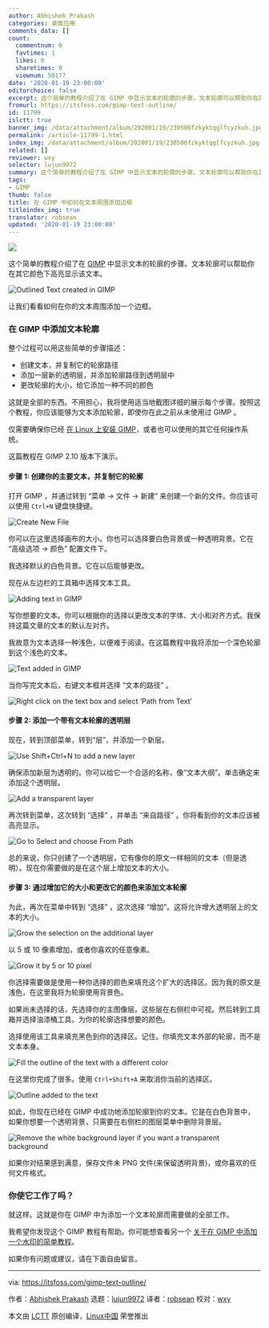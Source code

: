 ```yaml
---
author: Abhishek Prakash
categories: 桌面应用
comments_data: []
count:
  commentnum: 0
  favtimes: 1
  likes: 0
  sharetimes: 0
  viewnum: 50177
date: '2020-01-19 23:00:00'
editorchoice: false
excerpt: 这个简单的教程介绍了在 GIMP 中显示文本的轮廓的步骤。文本轮廓可以帮助你在其它颜色下高亮显示该文本。
fromurl: https://itsfoss.com/gimp-text-outline/
id: 11799
islctt: true
banner_img: /data/attachment/album/202001/19/230506fzkyktqglfcyzkuh.jpg
permalink: /article-11799-1.html
index_img: /data/attachment/album/202001/19/230506fzkyktqglfcyzkuh.jpg.thumb.jpg
related: []
reviewer: wxy
selector: lujun9972
summary: 这个简单的教程介绍了在 GIMP 中显示文本的轮廓的步骤。文本轮廓可以帮助你在其它颜色下高亮显示该文本。
tags:
- GIMP
thumb: false
title: 在 GIMP 中如何在文本周围添加边框
titleindex_img: true
translator: robsean
updated: '2020-01-19 23:00:00'
---
```


![](/data/attachment/album/202001/19/230506fzkyktqglfcyzkuh.jpg)


这个简单的教程介绍了在 [GIMP](https://www.gimp.org/) 中显示文本的轮廓的步骤。文本轮廓可以帮助你在其它颜色下高亮显示该文本。


![Outlined Text created in GIMP](/data/attachment/album/202001/19/230013erdd1bmr7c1ft1bs.png)


让我们看看如何在你的文本周围添加一个边框。


### 在 GIMP 中添加文本轮廓


整个过程可以用这些简单的步骤描述：


* 创建文本，并复制它的轮廓路径
* 添加一层新的透明层，并添加轮廓路径到透明层中
* 更改轮廓的大小，给它添加一种不同的颜色


这就是全部的东西。不用担心，我将使用适当地截图详细的展示每个步骤。按照这个教程，你应该能够为文本添加轮廓，即使你在此之前从未使用过 GIMP 。


仅需要确保你已经 [在 Linux 上安装 GIMP](https://itsfoss.com/gimp-2-10-release/)，或者也可以使用的其它任何操作系统。


这篇教程在 GIMP 2.10 版本下演示。


#### 步骤 1: 创建你的主要文本，并复制它的轮廓


打开 GIMP ，并通过转到 “菜单 -> 文件 -> 新建” 来创建一个新的文件。你应该可以使用 `Ctrl+N` 键盘快捷键。


![Create New File](/data/attachment/album/202001/19/230016sr0m18p2xv55xp5v.jpg)


你可以在这里选择画布的大小。你也可以选择要白色背景或一种透明背景。它在 “高级选项 -> 颜色” 配置文件下。


我选择默认的白色背景。它在以后能够更改。


现在从左边栏的工具箱中选择文本工具。


![Adding text in GIMP](/data/attachment/album/202001/19/230019r6dg2lz2ukgg2u22.jpg)


写你想要的文本。你可以根据你的选择以更改文本的字体、大小和对齐方式。我保持这篇文章的文本的默认左对齐。


我故意为文本选择一种浅色，以便难于阅读。在这篇教程中我将添加一个深色轮廓到这个浅色的文本。


![Text added in GIMP](/data/attachment/album/202001/19/230020n92jvyu2tytt8ana.jpg)


当你写完文本后，右键文本框并选择 “文本的路径” 。


![Right click on the text box and select ‘Path from Text’](/data/attachment/album/202001/19/230026xmgodo2u82jmbc29.jpg)


#### 步骤 2: 添加一个带有文本轮廓的透明层


现在，转到顶部菜单，转到“层”，并添加一个新层。


![Use Shift+Ctrl+N to add a new layer](/data/attachment/album/202001/19/230027ld5g2jgpggl5558l.jpg)


确保添加新层为透明的。你可以给它一个合适的名称，像“文本大纲”。单击确定来添加这个透明层。


![Add a transparent layer](/data/attachment/album/202001/19/230031kawgaaaarercsitt.jpg)


再次转到菜单，这次转到 “选择” ，并单击 “来自路径” 。你将看到你的文本应该被高亮显示。


![Go to Select and choose From Path](/data/attachment/album/202001/19/230032yxetlf9qrbruer6u.jpg)


总的来说，你只创建了一个透明层，它有像你的原文一样相同的文本（但是透明）。现在你需要做的是在这个层上增加文本的大小。


#### 步骤 3: 通过增加它的大小和更改它的颜色来添加文本轮廓


为此，再次在菜单中转到 “选择” ，这次选择 “增加”。这将允许增大透明层上的文本的大小。


![Grow the selection on the additional layer](/data/attachment/album/202001/19/230033mgvfd9qqzdm00qfh.jpg)


以 5 或 10 像素增加，或者你喜欢的任意像素。


![Grow it by 5 or 10 pixel](/data/attachment/album/202001/19/230034dl9717clelz7lrj7.jpg)


你选择需要做是使用一种你选择的颜色来填充这个扩大的选择区。因为我的原文是浅色，在这里我将为轮廓使用背景色。


如果尚未选择的话，先选择你的主图像层。这些层在右侧栏中可视。然后转到工具箱并选择油漆桶工具。为你的轮廓选择想要的颜色。


选择使用该工具来填充黑色到你的选择区。记住。你填充文本外部的轮廓，而不是文本本身。


![Fill the outline of the text with a different color](/data/attachment/album/202001/19/230035hughofowg88z7l0w.jpg)


在这里你完成了很多。使用 `Ctrl+Shift+A` 来取消你当前的选择区。


![Outline added to the text](/data/attachment/album/202001/19/230041m19wrrpviuy6v1tc.jpg)


如此，你现在已经在 GIMP 中成功地添加轮廓到你的文本。它是在白色背景中，如果你想要一个透明背景，只需要在右侧栏的图层菜单中删除背景层。


![Remove the white background layer if you want a transparent background](/data/attachment/album/202001/19/230043xw934zbf30zrqoaf.jpg)


如果你对结果感到满意，保存文件未 PNG 文件(来保留透明背景)，或你喜欢的任何文件格式。


### 你使它工作了吗？


就这样。这就是你在 GIMP 中为添加一个文本轮廓而需要做的全部工作。


我希望你发现这个 GIMP 教程有帮助。你可能想查看另一个 [关于在 GIMP 中添加一个水印的简单教程](https://itsfoss.com/add-watermark-gimp-linux/)。


如果你有问题或建议，请在下面自由留言。




---


via: <https://itsfoss.com/gimp-text-outline/>


作者：[Abhishek Prakash](https://itsfoss.com/author/abhishek/) 选题：[lujun9972](https://github.com/lujun9972) 译者：[robsean](https://github.com/robsean) 校对：[wxy](https://github.com/wxy)


本文由 [LCTT](https://github.com/LCTT/TranslateProject) 原创编译，[Linux中国](https://linux.cn/) 荣誉推出